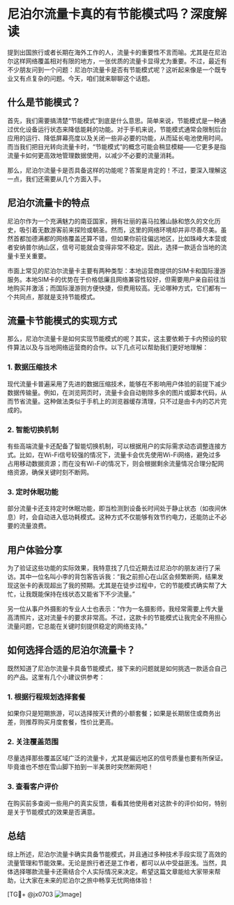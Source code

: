 # 尼泊尔流量卡真的有节能模式吗？深度解读

提到出国旅行或者长期在海外工作的人，流量卡的重要性不言而喻。尤其是在尼泊尔这样网络覆盖相对有限的地方，一张优质的流量卡显得尤为重要。不过，最近有不少朋友问到一个问题：尼泊尔流量卡是否有节能模式呢？这听起来像是一个既专业又有点复杂的问题。今天，咱们就来聊聊这个话题。

## 什么是节能模式？

首先，我们需要搞清楚“节能模式”到底是什么意思。简单来说，节能模式是一种通过优化设备运行状态来降低能耗的功能。对于手机来说，节能模式通常会限制后台应用的运行、降低屏幕亮度以及关闭一些非必要的功能，从而延长电池使用时间。而当我们把目光转向流量卡时，“节能模式”的概念可能会稍显模糊——它更多是指流量卡如何更高效地管理数据使用，以减少不必要的流量消耗。

那么，尼泊尔流量卡是否具备这样的功能呢？答案是肯定的！不过，要深入理解这一点，我们还需要从几个方面入手。

## 尼泊尔流量卡的特点

尼泊尔作为一个充满魅力的南亚国家，拥有壮丽的喜马拉雅山脉和悠久的文化历史，吸引着无数游客前来探险或朝圣。然而，这里的网络环境却并非尽善尽美。虽然首都加德满都的网络覆盖还算不错，但如果你前往偏远地区，比如珠峰大本营或者安纳普尔纳山区，信号可能就会变得非常不稳定。因此，选择一款适合当地的流量卡至关重要。

市面上常见的尼泊尔流量卡主要有两种类型：本地运营商提供的SIM卡和国际漫游服务。本地SIM卡的优势在于价格低廉且网络兼容性较好，但需要用户亲自前往当地购买并激活；而国际漫游则方便快捷，但费用较高。无论哪种方式，它们都有一个共同点，那就是支持节能模式。

## 流量卡节能模式的实现方式

那么，尼泊尔流量卡是如何实现节能模式的呢？其实，这主要依赖于卡内预设的软件算法以及与当地网络运营商的合作。以下几点可以帮助我们更好地理解：

### 1. 数据压缩技术
现代流量卡普遍采用了先进的数据压缩技术，能够在不影响用户体验的前提下减少数据传输量。例如，在浏览网页时，流量卡会自动剔除多余的图片或脚本代码，从而节省流量。这种做法类似于手机上的浏览器缓存清理，只不过是由卡内的芯片完成的。

### 2. 智能切换机制
有些高端流量卡还配备了智能切换机制，可以根据用户的实际需求动态调整连接方式。比如，在Wi-Fi信号较强的情况下，流量卡会优先使用Wi-Fi网络，避免过多占用移动数据资源；而在没有Wi-Fi的情况下，则会根据剩余流量情况合理分配网络资源，确保关键时刻不断网。

### 3. 定时休眠功能
部分流量卡还支持定时休眠功能，即当检测到设备长时间处于静止状态（如夜间休息）时，会自动进入低功耗模式。这种方式不仅能够有效节约电力，还能防止不必要的流量浪费。

## 用户体验分享

为了验证这些功能的实际效果，我特意找了几位近期去过尼泊尔的朋友进行了采访。其中一位名叫小李的背包客告诉我：“我之前担心在山区会频繁断网，结果发现这张卡的表现超出了我的预期。尤其是在徒步过程中，它的节能模式确实帮了大忙，让我既能保持在线状态又能省下不少流量。”

另一位从事户外摄影的专业人士也表示：“作为一名摄影师，我经常需要上传大量高清照片，这对流量卡的要求非常高。不过，这款卡的节能模式让我完全不用担心流量问题，它总能在关键时刻提供稳定的网络支持。”

## 如何选择合适的尼泊尔流量卡？

既然知道了尼泊尔流量卡具备节能模式，接下来的问题就是如何挑选一款适合自己的产品。这里有几个小建议供参考：

### 1. 根据行程规划选择套餐
如果你只是短期旅游，可以选择按天计费的小额套餐；如果是长期居住或商务出差，则推荐购买月度套餐，性价比更高。

### 2. 关注覆盖范围
尽量选择那些覆盖区域广泛的流量卡，尤其是偏远地区的信号质量也要有所保证。毕竟谁也不想在雪山脚下拍到一半美景时突然断网吧！

### 3. 查看客户评价
在购买前多查阅一些用户的真实反馈，看看其他使用者对这款卡的评价如何，特别是关于节能模式的效果是否满意。

## 总结

综上所述，尼泊尔流量卡确实具备节能模式，并且通过多种技术手段实现了高效的流量管理和节能效果。无论是旅行者还是工作者，都可以从中受益匪浅。当然，具体选择哪款流量卡还需结合个人实际情况来决定。希望这篇文章能给大家带来帮助，让大家在未来的尼泊尔之旅中畅享无忧网络体验！

[TG💪+ @jx0703 ![Image](https://github.com/user-attachments/assets/dbca1d08-cadb-493c-b0ec-ad6f7a83f270)]